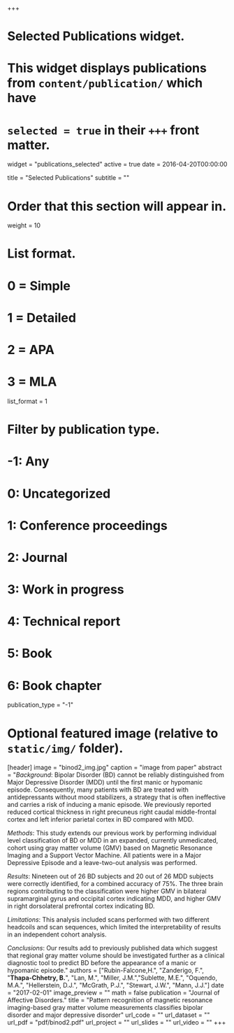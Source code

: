 +++
# Selected Publications widget.
# This widget displays publications from `content/publication/` which have
# `selected = true` in their `+++` front matter.
widget = "publications_selected"
active = true
date = 2016-04-20T00:00:00

title = "Selected Publications"
subtitle = ""

# Order that this section will appear in.
weight = 10

# List format.
#   0 = Simple
#   1 = Detailed
#   2 = APA
#   3 = MLA
list_format = 1

# Filter by publication type.
# -1: Any
#  0: Uncategorized
#  1: Conference proceedings
#  2: Journal
#  3: Work in progress
#  4: Technical report
#  5: Book
#  6: Book chapter
publication_type = "-1"

# Optional featured image (relative to `static/img/` folder).
[header]
image = "binod2_img.jpg"
caption = "image from paper"
abstract = "*Background*: Bipolar Disorder (BD) cannot be reliably distinguished from Major Depressive Disorder (MDD) until the first manic or hypomanic episode. Consequently, many patients with BD are treated with antidepressants without mood stabilizers, a strategy that is often ineffective and carries a risk of inducing a manic episode. We previously reported reduced cortical thickness in right precuneus
right caudal middle-frontal cortex and left inferior parietal cortex in BD compared with MDD.

*Methods*: This study extends our previous work by performing individual level classification of BD or MDD in an expanded, currently unmedicated, cohort using gray matter volume (GMV) based on Magnetic Resonance Imaging and a Support Vector Machine. All patients were in a Major Depressive Episode and a leave-two-out analysis was performed.

*Results*: Nineteen out of 26 BD subjects and 20 out of 26 MDD subjects were correctly identified, for a combined accuracy of 75%. The three brain regions contributing to the classification were higher GMV in bilateral supramarginal gyrus and occipital cortex indicating MDD, and higher GMV in right dorsolateral prefrontal cortex indicating BD.

*Limitations*: This analysis included scans performed with two different headcoils and scan sequences, which limited the interpretability of results in an independent cohort analysis.

*Conclusions*: Our results add to previously published data which suggest that regional gray matter volume should be investigated further as a clinical diagnostic tool to predict BD before the appearance of a manic or hypomanic episode."
authors = ["Rubin-Falcone,H.", "Zanderigo, F.", "**Thapa-Chhetry, B.**", "Lan, M.", "Miller, J.M.","Sublette, M.E.", "Oquendo, M.A.", "Hellerstein, D.J.", "McGrath, P.J.", "Stewart, J.W.", "Mann, J.J."]
date = "2017-02-01"
image_preview = "" 
math = false
publication = "Journal of Affective Disorders."
title = "Pattern recognition of magnetic resonance imaging-based gray matter volume measurements classifies bipolar disorder and major depressive disorder"
url_code = ""
url_dataset = ""
url_pdf = "pdf/binod2.pdf"
url_project = ""
url_slides = ""
url_video = ""
+++

